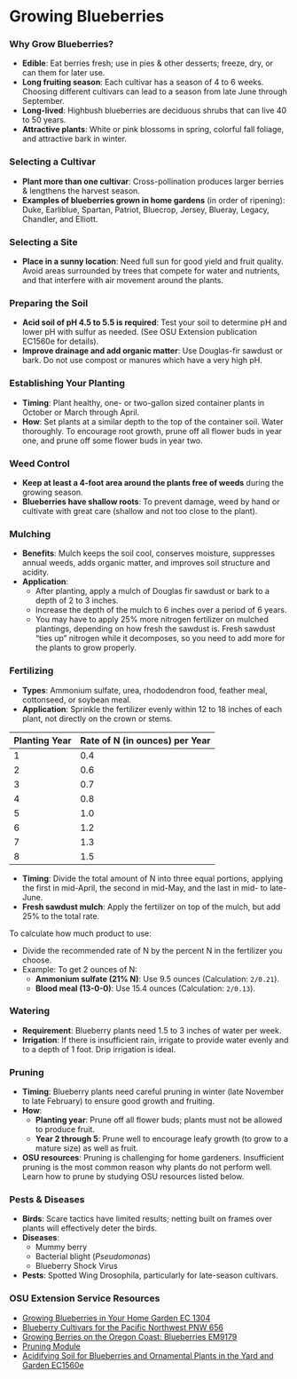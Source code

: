# Growing Blueberries

### Why Grow Blueberries?
- **Edible**: Eat berries fresh; use in pies & other desserts; freeze, dry, or can them for later use.
- **Long fruiting season**: Each cultivar has a season of 4 to 6 weeks. Choosing different cultivars can lead to a season from late June through September.
- **Long-lived**: Highbush blueberries are deciduous shrubs that can live 40 to 50 years.
- **Attractive plants**: White or pink blossoms in spring, colorful fall foliage, and attractive bark in winter.

### Selecting a Cultivar
- **Plant more than one cultivar**: Cross-pollination produces larger berries & lengthens the harvest season.
- **Examples of blueberries grown in home gardens** (in order of ripening): Duke, Earliblue, Spartan, Patriot, Bluecrop, Jersey, Blueray, Legacy, Chandler, and Elliott.

### Selecting a Site
- **Place in a sunny location**: Need full sun for good yield and fruit quality. Avoid areas surrounded by trees that compete for water and nutrients, and that interfere with air movement around the plants.

### Preparing the Soil
- **Acid soil of pH 4.5 to 5.5 is required**: Test your soil to determine pH and lower pH with sulfur as needed. (See OSU Extension publication EC1560e for details).
- **Improve drainage and add organic matter**: Use Douglas-fir sawdust or bark. Do not use compost or manures which have a very high pH.

### Establishing Your Planting
- **Timing**: Plant healthy, one- or two-gallon sized container plants in October or March through April.
- **How**: Set plants at a similar depth to the top of the container soil. Water thoroughly. To encourage root growth, prune off all flower buds in year one, and prune off some flower buds in year two.

### Weed Control
- **Keep at least a 4-foot area around the plants free of weeds** during the growing season.
- **Blueberries have shallow roots**: To prevent damage, weed by hand or cultivate with great care (shallow and not too close to the plant).

### Mulching
- **Benefits**: Mulch keeps the soil cool, conserves moisture, suppresses annual weeds, adds organic matter, and improves soil structure and acidity.
- **Application**:
  - After planting, apply a mulch of Douglas fir sawdust or bark to a depth of 2 to 3 inches.
  - Increase the depth of the mulch to 6 inches over a period of 6 years.
  - You may have to apply 25% more nitrogen fertilizer on mulched plantings, depending on how fresh the sawdust is. Fresh sawdust “ties up” nitrogen while it decomposes, so you need to add more for the plants to grow properly.

### Fertilizing
- **Types**: Ammonium sulfate, urea, rhododendron food, feather meal, cottonseed, or soybean meal.
- **Application**: Sprinkle the fertilizer evenly within 12 to 18 inches of each plant, not directly on the crown or stems.


| Planting Year | Rate of N (in ounces) per Year |
|---------------|-------------------------------|
| 1             | 0.4                           |
| 2             | 0.6                           |
| 3             | 0.7                           |
| 4             | 0.8                           |
| 5             | 1.0                           |
| 6             | 1.2                           |
| 7             | 1.3                           |
| 8             | 1.5                           |

- **Timing**: Divide the total amount of N into three equal portions, applying the first in mid-April, the second in mid-May, and the last in mid- to late-June.
- **Fresh sawdust mulch**: Apply the fertilizer on top of the mulch, but add 25% to the total rate.


To calculate how much product to use:
- Divide the recommended rate of N by the percent N in the fertilizer you choose.
- Example: To get 2 ounces of N:
  - **Ammonium sulfate (21% N)**: Use 9.5 ounces (Calculation: `2/0.21`).
  - **Blood meal (13-0-0)**: Use 15.4 ounces (Calculation: `2/0.13`).

### Watering
- **Requirement**: Blueberry plants need 1.5 to 3 inches of water per week.
- **Irrigation**: If there is insufficient rain, irrigate to provide water evenly and to a depth of 1 foot. Drip irrigation is ideal.

### Pruning
- **Timing**: Blueberry plants need careful pruning in winter (late November to late February) to ensure good growth and fruiting.
- **How**:
  - **Planting year**: Prune off all flower buds; plants must not be allowed to produce fruit.
  - **Year 2 through 5**: Prune well to encourage leafy growth (to grow to a mature size) as well as fruit.
- **OSU resources**: Pruning is challenging for home gardeners. Insufficient pruning is the most common reason why plants do not perform well. Learn how to prune by studying OSU resources listed below.

### Pests & Diseases
- **Birds**: Scare tactics have limited results; netting built on frames over plants will effectively deter the birds.
- **Diseases**:
  - Mummy berry
  - Bacterial blight (*Pseudomonas*)
  - Blueberry Shock Virus
- **Pests**: Spotted Wing Drosophila, particularly for late-season cultivars.

### OSU Extension Service Resources
- [Growing Blueberries in Your Home Garden EC 1304](https://catalog.extension.oregonstate.edu/)
- [Blueberry Cultivars for the Pacific Northwest PNW 656](https://catalog.extension.oregonstate.edu/)
- [Growing Berries on the Oregon Coast: Blueberries EM9179](https://catalog.extension.oregonstate.edu/)
- [Pruning Module](https://workspace.oregonstate.edu/course/pruning-blueberries?hsLang=en)
- [Acidifying Soil for Blueberries and Ornamental Plants in the Yard and Garden EC1560e](https://catalog.extension.oregonstate.edu/)
